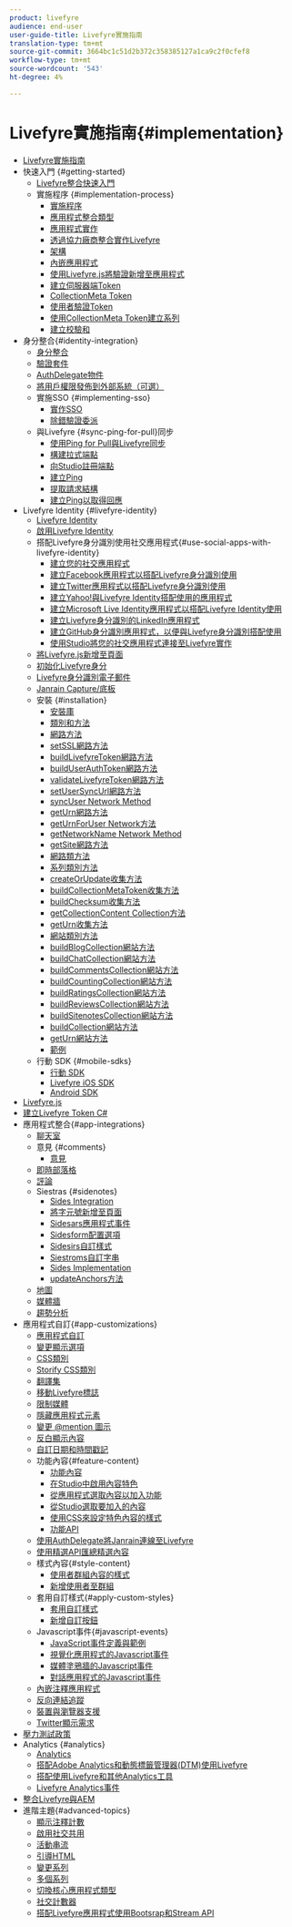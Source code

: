 ```yaml
---
product: livefyre
audience: end-user
user-guide-title: Livefyre實施指南
translation-type: tm+mt
source-git-commit: 3664bc1c51d2b372c358385127a1ca9c2f0cfef8
workflow-type: tm+mt
source-wordcount: '543'
ht-degree: 4%

---
```



# Livefyre實施指南{#implementation}

+ [Livefyre實施指南](home.md)
+ 快速入門 {#getting-started}
   + [Livefyre整合快速入門](c-getting-started/c-getting-started.md)
   + 實施程序 {#implementation-process}
      + [實施程序](c-getting-started/c-implementation-process/c-implementation-process.md)
      + [應用程式整合類型](c-getting-started/c-implementation-process/c-app-integration-types.md)
      + [應用程式實作](c-getting-started/designer-app-implementation.md)
      + [透過協力廠商整合實作Livefyre](c-app-integrations/implement-livefyre-3rd-party.md)
      + [架構](c-getting-started/c-implementation-process/c-architecture.md)
      + [內嵌應用程式](c-getting-started/c-implementation-process/c-using-livefyre.js-to-create-customize-and-use-apps-on-your-site.md)
      + [使用Livefyre.js將驗證新增至應用程式](c-getting-started/c-implementation-process/c-add-authetication-to-an-app-using-livefyre.js.md)
      + [建立伺服器端Token](c-getting-started/c-implementation-process/c-build-server-side-tokens.md)
      + [CollectionMeta Token](c-getting-started/c-implementation-process/c-collectionmeta-tokent.md)
      + [使用者驗證Token](c-getting-started/c-implementation-process/c-user-auth-token.md)
      + [使用CollectionMeta Token建立系列](t-create-a-collectionmeta-token.md)
      + [建立校驗和](c-creating-a-checksum.md)
+ 身分整合{#identity-integration}
   + [身分整合](t-about-identity-integration/t-about-identity-integration.md)
   + [驗證套件](t-about-identity-integration/c-authorization-package.md)
   + [AuthDelegate物件](t-about-identity-integration/c-building-an-auth-delegate.md)
   + [將用戶權限發佈到外部系統（可選）](t-about-identity-integration/c-posting-user-permissions-to-external-systems.md)
   + 實施SSO {#implementing-sso}
      + [實作SSO](t-about-identity-integration/c-implementing-sso/c-implementing-sso.md)
      + [除錯驗證委派](t-about-identity-integration/c-implementing-sso/c-debugging-auth.md)
   + 與Livefyre {#sync-ping-for-pull}同步
      + [使用Ping for Pull與Livefyre同步](t-about-identity-integration/t-sync-with-livefyre-using-ping-for-pull/t-sync-with-livefyre-using-ping-for-pull.md)
      + [構建拉式端點](t-about-identity-integration/t-sync-with-livefyre-using-ping-for-pull/t-build-the-pull-endpoint.md)
      + [向Studio註冊端點](t-about-identity-integration/t-sync-with-livefyre-using-ping-for-pull/c-register-the-endpoint-with-studio.md)
      + [建立Ping](t-about-identity-integration/t-sync-with-livefyre-using-ping-for-pull/t-build-the-ping.md)
      + [提取請求結構](t-about-identity-integration/t-sync-with-livefyre-using-ping-for-pull/t-pull-request-structure.md)
      + [建立Ping以取得回應](t-about-identity-integration/t-sync-with-livefyre-using-ping-for-pull/c-build-the-ping-for-pull-response.md)
+ Livefyre Identity {#livefyre-identity}
   + [Livefyre Identity](c-livefyre-identity-comp/c-livefyre-identity-comp.md)
   + [啟用Livefyre Identity](c-livefyre-identity-comp/t-enable-livefyre-identity.md)
   + 搭配Livefyre身分識別使用社交應用程式{#use-social-apps-with-livefyre-identity}
      + [建立您的社交應用程式](c-livefyre-identity-comp/t-create-your-social-apps.md)
      + [建立Facebook應用程式以搭配Livefyre身分識別使用](c-livefyre-identity-comp/t-create-a-facebook-app-for-use-with-livefyre-identity.md)
      + [建立Twitter應用程式以搭配Livefyre身分識別使用](c-livefyre-identity-comp/t-create-a-twitter-app-for-use-with-livefyre-identity.md)
      + [建立Yahoo!與Livefyre Identity搭配使用的應用程式](c-livefyre-identity-comp/t-create-a-yahoo-app-for-use-with-livefyre-identity.md)
      + [建立Microsoft Live Identity應用程式以搭配Livefyre Identity使用](c-livefyre-identity-comp/t-create-a-microsoft-live-id-app-for-use-with-livefyre-identity.md)
      + [建立Livefyre身分識別的LinkedIn應用程式](c-livefyre-identity-comp/t-create-a-linkedin-app-for-use-with-livefyre-identity.md)
      + [建立GitHub身分識別應用程式，以便與Livefyre身分識別搭配使用](c-livefyre-identity-comp/c-create-a-github-identity.md)
      + [使用Studio將您的社交應用程式連接至Livefyre實作](c-livefyre-identity-comp/t-using-studio-to-connect-your-social-apps-to-your-livefyre-implementation.md)
   + [將Livefyre.js新增至頁面](c-livefyre-identity-comp/t-add-livefyre.js-to-the-page.md)
   + [初始化Livefyre身分](c-livefyre-identity-comp/t-initialize-livefyre-identity.md)
   + [Livefyre身分識別電子郵件](c-livefyre-identity-comp/c-emails-for-livefyre-identity.md)
   + [Janrain Capture/底板](c-livefyre-identity-comp/c-janrain-capture-backplane-comp.md)
   + 安裝 {#installation}
      + [安裝庫](c-installing-libraries/c-installing-libraries.md)
      + [類別和方法](c-installing-libraries/c-methods-livefyre.md)
      + [網路方法](c-installing-libraries/c-network-methods.md)
      + [setSSL網路方法](c-installing-libraries/r-setssl-method.md)
      + [buildLivefyreToken網路方法](c-installing-libraries/r-buildlivefyretoken-method.md)
      + [buildUserAuthToken網路方法](c-installing-libraries/r-builduserauthtoken-method.md)
      + [validateLivefyreToken網路方法](c-installing-libraries/c-validatelivefyretoken-network-method.md)
      + [setUserSyncUrl網路方法](c-installing-libraries/r-setusersyncurl-method.md)
      + [syncUser Network Method](c-installing-libraries/r-syncuser-method.md)
      + [getUrn網路方法](c-installing-libraries/r-geturn-method.md)
      + [getUrnForUser Network方法](c-installing-libraries/r-geturnforuser-method.md)
      + [getNetworkName Network Method](c-installing-libraries/r-getnetworkname-method.md)
      + [getSite網路方法](c-installing-libraries/r-getsite-method.md)
      + [網路類方法](c-installing-libraries/c-network-class-methods.md)
      + [系列類別方法](c-installing-libraries/c-collection-methods.md)
      + [createOrUpdate收集方法](c-installing-libraries/r-createorupdate-collection-method.md)
      + [buildCollectionMetaToken收集方法](c-installing-libraries/r-buildcollectionmetatoken-collection-method.md)
      + [buildChecksum收集方法](c-installing-libraries/r-buildchecksum-collection-method.md)
      + [getCollectionContent Collection方法](c-installing-libraries/t-getcollectioncontent-collection-method.md)
      + [getUrn收集方法](c-installing-libraries/r-geturn-collection-method.md)
      + [網站類別方法](c-installing-libraries/c-site-methods.md)
      + [buildBlogCollection網站方法](c-installing-libraries/r-buildblogcollection-site-method.md)
      + [buildChatCollection網站方法](c-installing-libraries/r-buildchatcollection-site-method.md)
      + [buildCommentsCollection網站方法](c-installing-libraries/r-buildcommentscollection-site-method.md)
      + [buildCountingCollection網站方法](c-installing-libraries/r-buildcountingcollection-site-method.md)
      + [buildRatingsCollection網站方法](c-installing-libraries/r-buildratingscollection-site-method.md)
      + [buildReviewsCollection網站方法](c-installing-libraries/r-buildreviewscollection-site-method.md)
      + [buildSitenotesCollection網站方法](c-installing-libraries/r-buildsitenotescollection-site-method.md)
      + [buildCollection網站方法](c-installing-libraries/r-buildcollection-site-method.md)
      + [getUrn網站方法](c-installing-libraries/r-geturn-site-method.md)
      + [範例](c-installing-libraries/c-libraries-examples.md)
   + 行動 SDK {#mobile-sdks}
      + [行動 SDK](c-mobile-sdks/c-mobile-sdks.md)
      + [Livefyre iOS SDK](c-mobile-sdks/c-livefyre-ios-sdk.md)
      + [Android SDK](c-mobile-sdks/c-android-sdk.md)
+ [Livefyre.js](c-livefyre.js.md)
+ [建立Livefyre Token C#](c-creating-livefyre-tokens-c-.md)
+ 應用程式整合{#app-integrations}
   + [聊天室](c-app-integrations/c-app-integratios-chat.md)
   + 意見 {#comments}
      + [意見](c-app-integrations/c-comments-integration/c-comments-integration.md)
   + [即時部落格](c-app-integrations/c-live-blog-integration.md)
   + [評論](c-app-integrations/c-reviews-integration.md)
   + Siestras {#sidenotes}
      + [Sides Integration](c-app-integrations/c-sidenotes-integration/r-sidenotes-integration.md)
      + [將字元號新增至頁面](c-app-integrations/c-sidenotes-integration/r-adding-sidenotes-to-a-page.md)
      + [Sidesars應用程式事件](c-app-integrations/c-sidenotes-integration/r-app-events.md)
      + [Sidesform配置選項](c-app-integrations/c-sidenotes-integration/r-configuration-options.md)
      + [Sidesirs自訂樣式](c-app-integrations/c-sidenotes-integration/r-custom-styles.md)
      + [Siestroms自訂字串](c-app-integrations/c-sidenotes-integration/r-custom-strings.md)
      + [Sides Implementation](c-app-integrations/c-sidenotes-integration/r-sidenotes-implementation.md)
      + [updateAnchors方法](c-app-integrations/c-sidenotes-integration/update-anchors-method.md)
   + [地圖](c-app-integrations/c-map-integration.md)
   + [媒體牆](c-app-integrations/c-media-wall-integration.md)
   + [趨勢分析](c-app-integrations/c-trending-integration.md)
+ 應用程式自訂{#app-customizations}
   + [應用程式自訂](c-app-customizations/c-app-customizations.md)
   + [變更顯示選項](c-app-customizations/c-change-display-options.md)
   + [CSS類別](c-app-customizations/c-css-classes.md)
   + [Storify CSS類別](c-app-customizations/c-storify-css-classes.md)
   + [翻譯集](c-app-customizations/c-translation-sets.md)
   + [移動Livefyre標誌](c-app-customizations/c-move-the-livefyre-logo.md)
   + [限制媒體](c-app-customizations/c-restrict-media.md)
   + [隱藏應用程式元素](c-app-customizations/c-hide-app-elements.md)
   + [變更 @mention 圖示](c-app-customizations/c-change-mention-icon.md)
   + [反白顯示內容](c-app-customizations/c-highlight-content.md)
   + [自訂日期和時間戳記](c-app-customizations/c-date-time-stamp.md)
   + 功能內容{#feature-content}
      + [功能內容](c-app-customizations/t-feature-content.md)
      + [在Studio中啟用內容特色](c-app-customizations/t-enable-featuring-content-in-studio.md)
      + [從應用程式選取內容以加入功能](c-app-customizations/t-select-content-to-feature.md)
      + [從Studio選取要加入的內容](c-app-customizations/t-select-content-to-feature-from-studio.md)
      + [使用CSS來設定特色內容的樣式](c-app-customizations/c-use-css-to-style-featured-content.md)
      + [功能API](c-app-customizations/c-feature-apis.md)
   + [使用AuthDelegate將Janrain連線至Livefyre](c-app-customizations/c-connecting-janrain-to-livefyre-using-authdelegate.md)
   + [使用精選API匯總精選內容](c-app-customizations/c-aggregated-featured-content-using-the-featured-apis.md)
   + 樣式內容{#style-content}
      + [使用者群組內容的樣式](c-app-customizations/c-style-user-group-content.md)
      + [新增使用者至群組](c-app-customizations/c-adding-users-to-groups.md)
   + 套用自訂樣式{#apply-custom-styles}
      + [套用自訂樣式](c-app-customizations/c-applying-custom-styles-.md)
      + [新增自訂按鈕](c-app-customizations/t-add-custom-buttons.md)
   + Javascript事件{#javascript-events}
      + [JavaScript事件定義與範例](c-app-customizations/c-javascript-events.md)
      + [視覺化應用程式的Javascript事件](c-app-customizations/c-javascript-events-for-visualization-apps.md)
      + [媒體塗鴉牆的Javascript事件](c-app-customizations/c-javascript-events-media-wall.md)
      + [對話應用程式的Javascript事件](c-app-customizations/c-javascript-events-for-conversation-apps.md)
   + [內嵌注釋應用程式](c-app-customizations/c-embed-a-comments-app.md)
   + [反向連結追蹤](c-app-customizations/c-referral-tracking.md)
   + [裝置與瀏覽器支援](c-app-customizations/c-device-and-browser-support.md)
   + [Twitter顯示需求](c-app-customizations/c-twitter-display-requirements.md)
+ [壓力測試政策](c-stress-test-policy.md)
+ Analytics {#analytics}
   + [Analytics](livefyre-analytics/livefyre-analytics.md)
   + [搭配Adobe Analytics和動態標籤管理器(DTM)使用Livefyre](livefyre-analytics/c-use-livefyre-with-adobe-analytics.md)
   + [搭配使用Livefyre和其他Analytics工具](livefyre-analytics/c-livefyre-analytics.md)
   + [Livefyre Analytics事件](livefyre-analytics/c-livefyre-analytics-events.md)
+ [整合Livefyre與AEM](c-livefyre-aem-integration.md)
+ 進階主題{#advanced-topics}
   + [顯示注釋計數](c-advanced-topics/t-display-comment-count.md)
   + [啟用社交共用](c-advanced-topics/c-enabling-social-sharing.md)
   + [活動串流](c-advanced-topics/c-activity-stream.md)
   + [引導HTML](c-advanced-topics/c-bootstrap-html.md)
   + [變更系列](c-advanced-topics/c-change-collection.md)
   + [多個系列](c-advanced-topics/c-multiple-collections.md)
   + [切換核心應用程式類型](c-advanced-topics/c-switch-core-app-types.md)
   + [社交計數器](c-advanced-topics/c-social-counter.md)
   + [搭配Livefyre應用程式使用Bootsrap和Stream API](c-advanced-topics/bootstrap-stream-api.md)
